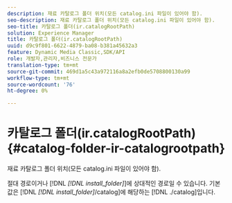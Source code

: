 ```yaml
---
description: 재료 카탈로그 폴더 위치(모든 catalog.ini 파일이 있어야 함).
seo-description: 재료 카탈로그 폴더 위치(모든 catalog.ini 파일이 있어야 함).
seo-title: 카탈로그 폴더(ir.catalogRootPath)
solution: Experience Manager
title: 카탈로그 폴더(ir.catalogRootPath)
uuid: d9c9f801-6622-4879-ba08-b381a45632a3
feature: Dynamic Media Classic,SDK/API
role: 개발자,관리자,비즈니스 전문가
translation-type: tm+mt
source-git-commit: 469d1a5c43a972116a8a2efb0de5708800130a99
workflow-type: tm+mt
source-wordcount: '76'
ht-degree: 0%

---
```



# 카탈로그 폴더(ir.catalogRootPath){#catalog-folder-ir-catalogrootpath}

재료 카탈로그 폴더 위치(모든 catalog.ini 파일이 있어야 함).

절대 경로이거나 [!DNL *[!DNL install_folder]*]에 상대적인 경로일 수 있습니다. 기본값은 [!DNL *[!DNL install_folder]*/catalog]에 해당하는 [!DNL ./catalog]입니다.

